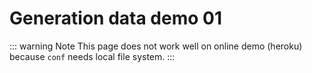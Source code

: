 # Generation data demo 01

::: warning Note
This page does not work well on online demo (heroku) because `conf` needs local file system.
:::

<GenerationDataDemo01Debug/>
